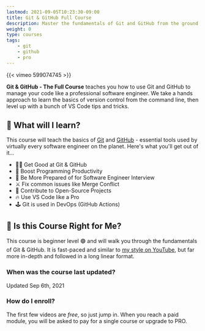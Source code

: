 ```yaml
---
lastmod: 2021-09-05T10:23:30-09:00
title: Git & GitHub Full Course
description: Master the fundamentals of Git and GitHub from the ground up
weight: 0
type: courses
tags: 
    - git
    - github
    - pro
---
```


{{< vimeo 599074745 >}}

**Git & GitHub - The Full Course** teaches you how to use Git and GitHub to manage your code like a professional software engineer. We take a hands approach to learn the basics of version control from the command line, then level up with a bunch of VS Code tips and tricks.


## 🦄 What will I learn?

This course will teach the basics of [Git](https://git-scm.com/) and [GitHub](https://github.com/) - essential tools used by virtually every software engineer on the planet. Here's what you'll get out of it...

- 👨‍🎤 Get Good at Git & GitHub
- 🦾 Boost Programming Productivity
- 📰 Be More Prepared of for Software Engineer Interview
- ⚔️ Fix common issues like Merge Conflict
- 🤝 Contribute to Open-Source Projects
- 🔥 Use VS Code like a Pro
- 🕹️ Git is used in DevOps (GitHub Actions)


## 🤔 Is this Course Right for Me?

This course is beginner level 🟢 and will walk you through the fundamentals of Git & GitHub. It is fast-paced and similar to [my style on YouTube](https://www.youtube.com/channel/UCsBjURrPoezykLs9EqgamOA?), but far more in-depth and followed in a long linear format.


### When was the course last updated?

<span class="tag tag-sm tag-pro">Updated Sep 6th, 2021</span>

### How do I enroll?

The first few videos are *free*, so just jump in. When you reach a paid module, you will be asked to pay for a single course or upgrade to PRO. 
